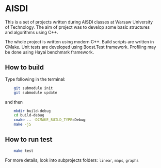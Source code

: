 # AISDI

This is a set of projects written during AISDI classes at Warsaw University of Technology. The aim of project was to develop some basic structures and algorithms using C++.

The whole project is written using modern C++. Build scripts are written in CMake. Unit tests are developed using Boost.Test framework. Profiling may be done using Hayai benchmark framework.

## How to build

Type following in the terminal:

```sh
	git submodule init
	git submodule update
```

and then

```sh
	mkdir build-debug
	cd build-debug
	cmake .. -DCMAKE_BUILD_TYPE=Debug
	make -j5
```

## How to run test

```sh
	make test
```

For more details, look into subprojects folders: `linear`, `maps`, `graphs`
